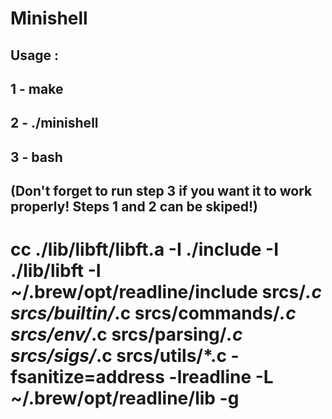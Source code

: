 # Minishell <br />
## Usage :<br />
## 1 - make<br />
## 2 - ./minishell<br />
## 3 - bash<br />
## (Don't forget to run step 3 if you want it to work properly! Steps 1 and 2 can be skiped!)<br />

# cc ./lib/libft/libft.a -I ./include -I ./lib/libft -I ~/.brew/opt/readline/include srcs/*.c srcs/builtin/*.c srcs/commands/*.c srcs/env/*.c srcs/parsing/*.c srcs/sigs/*.c srcs/utils/*.c -fsanitize=address -lreadline -L ~/.brew/opt/readline/lib -g